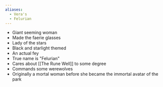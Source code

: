 ```yaml
---
aliases:
  - Vera's
  - Felurian
---
```

- Giant seeming woman
- Made the faerie glasses
- Lady of the stars
- Black and starlight themed
- An actual fey
- True name is "Felurian"
- Cares about [[The Rune Well]] to some degree
- Commands some werewolves
- Originally a mortal woman before she became the immortal avatar of the park